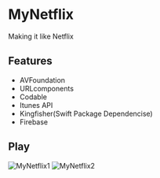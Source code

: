 # MyNetflix
Making it like Netflix 

## Features
- AVFoundation
- URLcomponents
- Codable
- Itunes API
- Kingfisher(Swift Package Dependencise)
- Firebase

## Play
![MyNetflix1](https://user-images.githubusercontent.com/44525561/89144333-5c5ba580-d588-11ea-8c02-7739c94049b3.gif) ![MyNetflix2](https://user-images.githubusercontent.com/44525561/89144583-223ed380-d589-11ea-96dc-41648238a548.gif)

